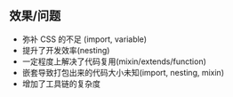 ##  效果/问题


<ul>
  <li class="pros">
弥补 CSS 的不足 (import, variable)
  </li>
  <li class="pros">
提升了开发效率(nesting)
  </li> 
  <li class="pros">
一定程度上解决了代码复用(mixin/extends/function)
  </li>
  <li class="cons">
嵌套导致打包出来的代码大小未知(import, nesting, mixin)
  </li>
  <li class="cons">
增加了工具链的复杂度
  </li>
</ul>
